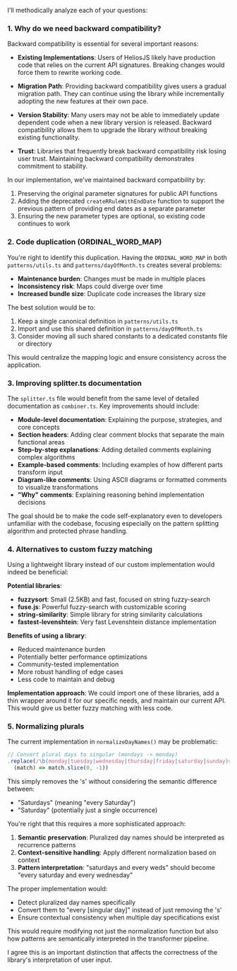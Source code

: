 I'll methodically analyze each of your questions:

### 1. Why do we need backward compatibility?

Backward compatibility is essential for several important reasons:

- **Existing Implementations**: Users of HeliosJS likely have production code that relies on the current API signatures. Breaking changes would force them to rewrite working code.

- **Migration Path**: Providing backward compatibility gives users a gradual migration path. They can continue using the library while incrementally adopting the new features at their own pace.

- **Version Stability**: Many users may not be able to immediately update dependent code when a new library version is released. Backward compatibility allows them to upgrade the library without breaking existing functionality.

- **Trust**: Libraries that frequently break backward compatibility risk losing user trust. Maintaining backward compatibility demonstrates commitment to stability.

In our implementation, we've maintained backward compatibility by:
1. Preserving the original parameter signatures for public API functions
2. Adding the deprecated `createRRuleWithEndDate` function to support the previous pattern of providing end dates as a separate parameter
3. Ensuring the new parameter types are optional, so existing code continues to work

### 2. Code duplication (ORDINAL_WORD_MAP)

You're right to identify this duplication. Having the `ORDINAL_WORD_MAP` in both `patterns/utils.ts` and `patterns/dayOfMonth.ts` creates several problems:

- **Maintenance burden**: Changes must be made in multiple places
- **Inconsistency risk**: Maps could diverge over time
- **Increased bundle size**: Duplicate code increases the library size

The best solution would be to:
1. Keep a single canonical definition in `patterns/utils.ts`
2. Import and use this shared definition in `patterns/dayOfMonth.ts`
3. Consider moving all such shared constants to a dedicated constants file or directory

This would centralize the mapping logic and ensure consistency across the application.

### 3. Improving splitter.ts documentation

The `splitter.ts` file would benefit from the same level of detailed documentation as `combiner.ts`. Key improvements should include:

- **Module-level documentation**: Explaining the purpose, strategies, and core concepts
- **Section headers**: Adding clear comment blocks that separate the main functional areas
- **Step-by-step explanations**: Adding detailed comments explaining complex algorithms
- **Example-based comments**: Including examples of how different parts transform input
- **Diagram-like comments**: Using ASCII diagrams or formatted comments to visualize transformations
- **"Why" comments**: Explaining reasoning behind implementation decisions

The goal should be to make the code self-explanatory even to developers unfamiliar with the codebase, focusing especially on the pattern splitting algorithm and protected phrase handling.

### 4. Alternatives to custom fuzzy matching

Using a lightweight library instead of our custom implementation would indeed be beneficial:

**Potential libraries**:
- **fuzzysort**: Small (2.5KB) and fast, focused on string fuzzy-search
- **fuse.js**: Powerful fuzzy-search with customizable scoring
- **string-similarity**: Simple library for string similarity calculations
- **fastest-levenshtein**: Very fast Levenshtein distance implementation

**Benefits of using a library**:
- Reduced maintenance burden
- Potentially better performance optimizations
- Community-tested implementation
- More robust handling of edge cases
- Less code to maintain and debug

**Implementation approach**: 
We could import one of these libraries, add a thin wrapper around it for our specific needs, and maintain our current API. This would give us better fuzzy matching with less code.

### 5. Normalizing plurals

The current implementation in `normalizeDayNames()` may be problematic:

```typescript
// Convert plural days to singular (mondays -> monday)
.replace(/\b(monday|tuesday|wednesday|thursday|friday|saturday|sunday)s\b/gi,
  (match) => match.slice(0, -1))
```

This simply removes the 's' without considering the semantic difference between:
- "Saturdays" (meaning "every Saturday")
- "Saturday" (potentially just a single occurrence)

You're right that this requires a more sophisticated approach:

1. **Semantic preservation**: Pluralized day names should be interpreted as recurrence patterns
2. **Context-sensitive handling**: Apply different normalization based on context
3. **Pattern interpretation**: "saturdays and every weds" should become "every saturday and every wednesday"

The proper implementation would:
- Detect pluralized day names specifically
- Convert them to "every [singular day]" instead of just removing the 's'
- Ensure contextual consistency when multiple day specifications exist

This would require modifying not just the normalization function but also how patterns are semantically interpreted in the transformer pipeline.

I agree this is an important distinction that affects the correctness of the library's interpretation of user input.
